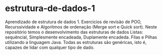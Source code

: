 # estrutura-de-dados-1

Aprendizado de estrutura de dados 1.
Exercicios de revisão de POO, Recurssividade e Algoritmos de ordenação (Merge sort e Quick sort).
Neste repositório temos o desenvolvimento das estruturas de dados Listas: sequêncial, Simplesmente encadeada, Duplamente encadeda. 
Filas e Pilhas utilizando a linguagem Java. Todas as estruturas são genéricas, isto é, capazes de lidar com qualquer tipo de dado.
